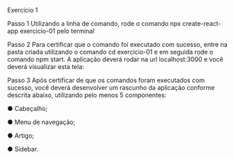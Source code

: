 Exercício 1

Passo 1
Utilizando a linha de comando, rode o comando npx create-react-app exercicio-01 pelo terminal

Passo 2
Para certificar que o comando foi executado com sucesso, entre na pasta criada utilizando o comando
cd exercicio-01 e em seguida rode o comando npm start. A aplicação deverá rodar na url localhost:3000
e você deverá visualizar esta tela:

Passo 3
Após certificar de que os comandos foram executados com sucesso, você deverá desenvolver um
rascunho da aplicação conforme descrita abaixo, utilizando pelo menos 5 componentes:

● Cabeçalho;

● Menu de navegação;

● Artigo;

● Sidebar.
